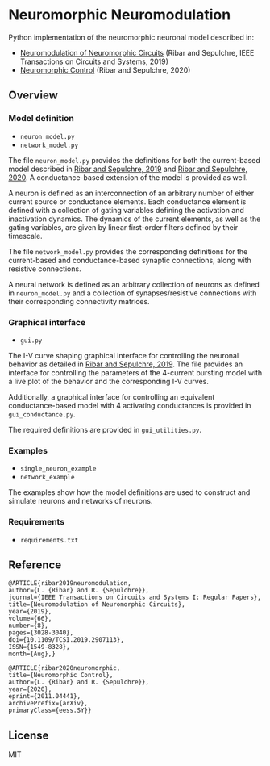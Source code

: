 # Neuromorphic Neuromodulation
Python implementation of the neuromorphic neuronal model described in:

- [Neuromodulation of Neuromorphic Circuits](https://arxiv.org/abs/1805.05696) (Ribar and Sepulchre, IEEE Transactions on Circuits and Systems, 2019)
- [Neuromorphic Control](https://arxiv.org/abs/2011.04441) (Ribar and Sepulchre, 2020)

## Overview
### Model definition
- `neuron_model.py`
- `network_model.py`

The file `neuron_model.py` provides the definitions for both the current-based model described in [Ribar and Sepulchre, 2019](https://arxiv.org/abs/1805.05696) and [Ribar and Sepulchre, 2020](https://arxiv.org/abs/2011.04441). A conductance-based extension of the model is provided as well.

A neuron is defined as an interconnection of an arbitrary number of either current source or conductance elements. Each conductance element is defined with a collection of gating variables defining the activation and inactivation dynamics. The dynamics of the current elements, as well as the gating variables, are given by linear first-order filters defined by their timescale.

The file `network_model.py` provides the corresponding definitions for the current-based and conductance-based synaptic connections, along with resistive connections.

A neural network is defined as an arbitrary collection of neurons as defined in `neuron_model.py` and a collection of synapses/resistive connections with their corresponding connectivity matrices.

### Graphical interface
- `gui.py`

The I-V curve shaping graphical interface for controlling the neuronal behavior as detailed in [Ribar and Sepulchre, 2019](https://arxiv.org/abs/1805.05696). The file provides an interface for controlling the parameters of the 4-current bursting model with a live plot of the behavior and the corresponding I-V curves.

Additionally, a graphical interface for controlling an equivalent conductance-based model with 4 activating conductances is provided in `gui_conductance.py`.

The required definitions are provided in `gui_utilities.py`.

### Examples
- `single_neuron_example`
- `network_example`

The examples show how the model definitions are used to construct and simulate neurons and networks of neurons.

### Requirements
- `requirements.txt`

## Reference
```
@ARTICLE{ribar2019neuromodulation,
author={L. {Ribar} and R. {Sepulchre}},
journal={IEEE Transactions on Circuits and Systems I: Regular Papers},
title={Neuromodulation of Neuromorphic Circuits},
year={2019},
volume={66},
number={8},
pages={3028-3040},
doi={10.1109/TCSI.2019.2907113},
ISSN={1549-8328},
month={Aug},}
```
```
@ARTICLE{ribar2020neuromorphic,
title={Neuromorphic Control}, 
author={L. {Ribar} and R. {Sepulchre}},
year={2020},
eprint={2011.04441},
archivePrefix={arXiv},
primaryClass={eess.SY}}
```
## License
MIT
